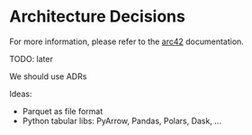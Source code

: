 # Architecture Decisions

For more information, please refer to the [arc42](https://docs.arc42.org/section-9/) documentation.

TODO: later

We should use ADRs

Ideas:

* Parquet as file format
* Python tabular libs: PyArrow, Pandas, Polars, Dask, ...
